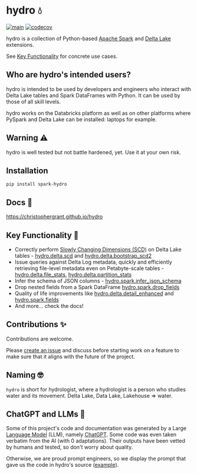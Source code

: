 # hydro 💧

[![main](https://github.com/christophergrant/hydro/actions/workflows/main.yml/badge.svg)](https://github.com/christophergrant/hydro/actions/workflows/main.yml)
[![codecov](https://codecov.io/gh/christophergrant/hydro/branch/main/graph/badge.svg?token=Z64814CV1E)](https://codecov.io/gh/christophergrant/hydro)

hydro is a collection of Python-based [Apache Spark](https://spark.apache.org/) and [Delta Lake](https://delta.io/) extensions.

See [Key Functionality](#key-functionality-) for concrete use cases.

## Who are hydro's intended users?

hydro is intended to be used by developers and engineers who interact with Delta Lake tables and Spark DataFrames with Python. It can be used by those of all skill levels.

hydro works on the Databricks platform as well as on other platforms where PySpark and Delta Lake can be installed: laptops for example.


## Warning ⚠️

hydro is well tested but not battle hardened, yet. Use it at your own risk.

## Installation

```commandline
pip install spark-hydro
```

## Docs 📖

https://christophergrant.github.io/hydro

## Key Functionality 🔑

- Correctly perform [Slowly Changing Dimensions (SCD)](https://en.wikipedia.org/wiki/Slowly_changing_dimension) on Delta Lake tables - [hydro.delta.scd](https://christophergrant.github.io/hydro/api/delta.html#hydro.delta.scd) and [hydro.delta.bootstrap_scd2](https://christophergrant.github.io/hydro/delta.html#hydro.delta.bootstrap_scd2)
- Issue queries against Delta Log metadata, quickly and efficiently retrieving file-level metadata even on Petabyte-scale tables - [hydro.delta.file_stats](https://christophergrant.github.io/hydro/api/delta.html#hydro.delta.file_stats), [hydro.delta.partition_stats](https://christophergrant.github.io/hydro/api/delta.html#hydro.delta.partition_stats)
- Infer the schema of JSON columns - [hydro.spark.infer_json_schema](https://christophergrant.github.io/hydro/api/delta.html#hydro.delta.infer_json_field)
- Drop nested fields from a Spark DataFrame [hydro.spark.drop_fields](https://christophergrant.github.io/hydro/api/spark.html#hydro.spark.drop_fields)
- Quality of life improvements like [hydro.delta.detail_enhanced](https://christophergrant.github.io/hydro/api/delta.html#hydro.delta.detail_enhanced) and [hydro.spark.fields](https://christophergrant.github.io/hydro/api/spark.html#hydro.spark.fields)
- And more... check the docs!

## Contributions ✨

Contributions are welcome.

Please [create an issue](https://github.com/christophergrant/hydro/issues/new/choose) and discuss before starting work on a feature to make sure that it aligns with the future of the project.

## Naming 🤓

`hydro` is short for hydrologist, where a hydrologist is a person who studies water and its movement. Delta Lake, Data Lake, Lakehouse => water.

## ChatGPT and LLMs 🤖

Some of this project's code and documentation was generated by a Large [Language Model](https://en.wikipedia.org/wiki/Language_model) (LLM), namely [ChatGPT](https://chat.openai.com/chat). Some code was even taken verbatim from the AI (with 0 adaptations). Their outputs have been vetted by humans and tested, so don't worry about quality.

Otherwise, we are proud prompt engineers, so we display the prompt that gave us the code in hydro's source ([example](https://github.com/christophergrant/hydro/commit/8d2d84da4930f14caac62c46ea9a1c07a8bdeac4#diff-4665a0f13cae8eb34e13e308ee3935edf0a63f563ac6301038b0d15f95666446R11)).
